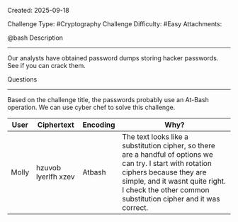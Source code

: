 Created: 2025-09-18

Challenge Type: #Cryptography
Challenge Difficulty: #Easy
Attachments:

@bash
Description
***
Our analysts have obtained password dumps storing hacker passwords. See if you can crack them.

Questions
***
Based on the challenge title, the passwords probably use an At-Bash operation. We can use cyber chef to solve this challenge.

| User  | Ciphertext          | Encoding | Why?                                                                                                                                                                                                                                       |
| ----- | ------------------- | -------- | ------------------------------------------------------------------------------------------------------------------------------------------------------------------------------------------------------------------------------------------ |
| Molly | hzuvob lyerlfh xzev | Atbash   | The text looks like a substitution cipher, so there are a handful of options we can try. I start with rotation ciphers because they are simple, and it wasnt quite right. I check the other common substitution cipher and it was correct. |
